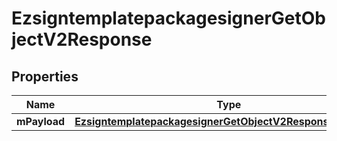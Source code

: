 
# EzsigntemplatepackagesignerGetObjectV2Response

## Properties
| Name | Type | Description | Notes |
| ------------ | ------------- | ------------- | ------------- |
| **mPayload** | [**EzsigntemplatepackagesignerGetObjectV2ResponseMPayload**](EzsigntemplatepackagesignerGetObjectV2ResponseMPayload.md) |  |  |



